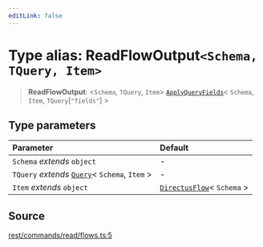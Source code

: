 ```yaml
---
editLink: false
---
```


# Type alias: ReadFlowOutput`<Schema, TQuery, Item>`

> **ReadFlowOutput**: \<`Schema`, `TQuery`, `Item`\>
> [`ApplyQueryFields`](../../types-1/type-aliases/type-alias.ApplyQueryFields.md)\< `Schema`, `Item`,
> `TQuery`[`"fields"`] \>

## Type parameters

| Parameter                                                                                       | Default                                                                              |
| :---------------------------------------------------------------------------------------------- | :----------------------------------------------------------------------------------- |
| `Schema` _extends_ `object`                                                                     | -                                                                                    |
| `TQuery` _extends_ [`Query`](../../types-1/interfaces/interface.Query.md)\< `Schema`, `Item` \> | -                                                                                    |
| `Item` _extends_ `object`                                                                       | [`DirectusFlow`](../../schema/type-aliases/type-alias.DirectusFlow.md)\< `Schema` \> |

## Source

[rest/commands/read/flows.ts:5](https://github.com/directus/directus/blob/7789a6c53/sdk/src/rest/commands/read/flows.ts#L5)
